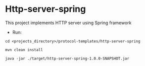 # Http-server-spring
This project implements HTTP server using Spring framework

* Run:
```
cd <projects_directory>/protocol-templates/http-server-spring

mvn clean install

java -jar ./target/http-server-spring-1.0.0-SNAPSHOT.jar
```